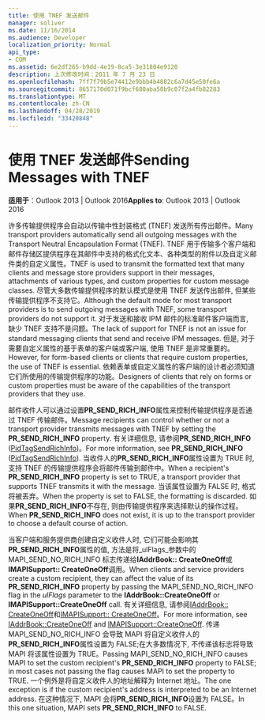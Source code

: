 ```yaml
---
title: 使用 TNEF 发送邮件
manager: soliver
ms.date: 11/16/2014
ms.audience: Developer
localization_priority: Normal
api_type:
- COM
ms.assetid: 6e2df265-b9dd-4e19-8ca5-3e31804e9120
description: 上次修改时间：2011 年 7 月 23 日
ms.openlocfilehash: 7ff7f79b5e74412e9bbb4b4882c6a7d45e50fe6a
ms.sourcegitcommit: 8657170d071f9bcf680aba50b9c07f2a4fb82283
ms.translationtype: MT
ms.contentlocale: zh-CN
ms.lasthandoff: 04/28/2019
ms.locfileid: "33420848"
---
```

# <a name="sending-messages-with-tnef"></a><span data-ttu-id="6bf64-103">使用 TNEF 发送邮件</span><span class="sxs-lookup"><span data-stu-id="6bf64-103">Sending Messages with TNEF</span></span>

  
  
<span data-ttu-id="6bf64-104">**适用于**：Outlook 2013 | Outlook 2016</span><span class="sxs-lookup"><span data-stu-id="6bf64-104">**Applies to**: Outlook 2013 | Outlook 2016</span></span> 
  
<span data-ttu-id="6bf64-105">许多传输提供程序会自动以传输中性封装格式 (TNEF) 发送所有传出邮件。</span><span class="sxs-lookup"><span data-stu-id="6bf64-105">Many transport providers automatically send all outgoing messages with the Transport Neutral Encapsulation Format (TNEF).</span></span> <span data-ttu-id="6bf64-106">TNEF 用于传输多个客户端和邮件存储区提供程序在其邮件中支持的格式化文本、各种类型的附件以及自定义邮件类的自定义属性。</span><span class="sxs-lookup"><span data-stu-id="6bf64-106">TNEF is used to transmit the formatted text that many clients and message store providers support in their messages, attachments of various types, and custom properties for custom message classes.</span></span> <span data-ttu-id="6bf64-107">尽管大多数传输提供程序的默认模式是使用 TNEF 发送传出邮件, 但某些传输提供程序不支持它。</span><span class="sxs-lookup"><span data-stu-id="6bf64-107">Although the default mode for most transport providers is to send outgoing messages with TNEF, some transport providers do not support it.</span></span> <span data-ttu-id="6bf64-108">对于发送和接收 IPM 邮件的标准邮件客户端而言, 缺少 TNEF 支持不是问题。</span><span class="sxs-lookup"><span data-stu-id="6bf64-108">The lack of support for TNEF is not an issue for standard messaging clients that send and receive IPM messages.</span></span> <span data-ttu-id="6bf64-109">但是, 对于需要自定义属性的基于表单的客户端或客户端, 使用 TNEF 是非常重要的。</span><span class="sxs-lookup"><span data-stu-id="6bf64-109">However, for form-based clients or clients that require custom properties, the use of TNEF is essential.</span></span> <span data-ttu-id="6bf64-110">依赖表单或自定义属性的客户端的设计者必须知道它们所使用的传输提供程序的功能。</span><span class="sxs-lookup"><span data-stu-id="6bf64-110">Designers of clients that rely on forms or custom properties must be aware of the capabilities of the transport providers that they use.</span></span>
  
<span data-ttu-id="6bf64-111">邮件收件人可以通过设置**PR_SEND_RICH_INFO**属性来控制传输提供程序是否通过 TNEF 传输邮件。</span><span class="sxs-lookup"><span data-stu-id="6bf64-111">Message recipients can control whether or not a transport provider transmits messages with TNEF by setting the **PR_SEND_RICH_INFO** property.</span></span> <span data-ttu-id="6bf64-112">有关详细信息, 请参阅**PR_SEND_RICH_INFO** ([PidTagSendRichInfo](pidtagsendrichinfo-canonical-property.md))。</span><span class="sxs-lookup"><span data-stu-id="6bf64-112">For more information, see **PR_SEND_RICH_INFO** ([PidTagSendRichInfo](pidtagsendrichinfo-canonical-property.md)).</span></span> <span data-ttu-id="6bf64-113">当收件人的**PR_SEND_RICH_INFO**属性设置为 TRUE 时, 支持 TNEF 的传输提供程序会将邮件传输到邮件中。</span><span class="sxs-lookup"><span data-stu-id="6bf64-113">When a recipient's **PR_SEND_RICH_INFO** property is set to TRUE, a transport provider that supports TNEF transmits it with the message.</span></span> <span data-ttu-id="6bf64-114">当该属性设置为 FALSE 时, 格式将被丢弃。</span><span class="sxs-lookup"><span data-stu-id="6bf64-114">When the property is set to FALSE, the formatting is discarded.</span></span> <span data-ttu-id="6bf64-115">如果**PR_SEND_RICH_INFO**不存在, 则由传输提供程序来选择默认的操作过程。</span><span class="sxs-lookup"><span data-stu-id="6bf64-115">When **PR_SEND_RICH_INFO** does not exist, it is up to the transport provider to choose a default course of action.</span></span> 
  
<span data-ttu-id="6bf64-116">当客户端和服务提供商创建自定义收件人时, 它们可能会影响其**PR_SEND_RICH_INFO**属性的值, 方法是将_ulFlags_参数中的 MAPI_SEND_NO_RICH_INFO 标志传递给**IAddrBook:: CreateOneOff**或**IMAPISupport:: CreateOneOff**调用。</span><span class="sxs-lookup"><span data-stu-id="6bf64-116">When clients and service providers create a custom recipient, they can affect the value of its **PR_SEND_RICH_INFO** property by passing the MAPI_SEND_NO_RICH_INFO flag in the  _ulFlags_ parameter to the **IAddrBook::CreateOneOff** or **IMAPISupport::CreateOneOff** call.</span></span> <span data-ttu-id="6bf64-117">有关详细信息, 请参阅[IAddrBook:: CreateOneOff](iaddrbook-createoneoff.md)和[IMAPISupport:: CreateOneOff](imapisupport-createoneoff.md)。</span><span class="sxs-lookup"><span data-stu-id="6bf64-117">For more information, see [IAddrBook::CreateOneOff](iaddrbook-createoneoff.md) and [IMAPISupport::CreateOneOff](imapisupport-createoneoff.md).</span></span> <span data-ttu-id="6bf64-118">传递 MAPI_SEND_NO_RICH_INFO 会导致 MAPI 将自定义收件人的**PR_SEND_RICH_INFO**属性设置为 FALSE;在大多数情况下, 不传递该标志将导致 MAPI 将该属性设置为 TRUE。</span><span class="sxs-lookup"><span data-stu-id="6bf64-118">Passing MAPI_SEND_NO_RICH_INFO causes MAPI to set the custom recipient's **PR_SEND_RICH_INFO** property to FALSE; in most cases not passing the flag causes MAPI to set the property to TRUE.</span></span> <span data-ttu-id="6bf64-119">一个例外是将自定义收件人的地址解释为 Internet 地址。</span><span class="sxs-lookup"><span data-stu-id="6bf64-119">The one exception is if the custom recipient's address is interpreted to be an Internet address.</span></span> <span data-ttu-id="6bf64-120">在这种情况下, MAPI 会将**PR_SEND_RICH_INFO**设置为 FALSE。</span><span class="sxs-lookup"><span data-stu-id="6bf64-120">In this one situation, MAPI sets **PR_SEND_RICH_INFO** to FALSE.</span></span> 
  

